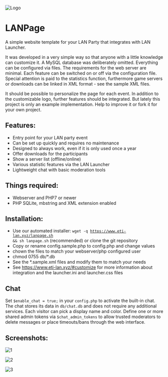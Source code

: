 ![Logo](https://github.com/eti-lan/LANPage/blob/master/assets/lan_page.png?raw=true) 
# LANPage
A simple website template for your LAN Party that integrates with LAN Launcher.

It was developed in a very simple way so that anyone with a little knowledge can customize it. A MySQL database was deliberately omitted. Everything can be configured via files. The requirements for the web server are minimal. Each feature can be switched on or off via the configuration file. Special attention is paid to the statistics function, furthermore game servers or downloads can be linked in XML format - see the sample XML files.

It should be possible to personalize the page for each event. In addition to the customizable logo, further features should be integrated. But lately this project is only an example implementation. Help to improve it or fork it for your own project.

## Features:
* Entry point for your LAN party event
* Can be set up quickly and requires no maintenance
* Designed to always work, even if it is only used once a year
* Offer downloads for the participants
* Show a server list (offline/online)
* Various statistic features via the LAN Launcher
* Lightweight chat with basic moderation tools

## Things required:
* Webserver and PHP7 or newer
* PHP SQLite, mbstring and XML extension enabled

## Installation:
- Use our automated installer:
  <code>wget -q https://www.eti-lan.xyz/lanpage.sh && sh lanpage.sh</code> (recommended) or clone the git repository
- Copy or rename config.sample.php to config.php and change values
- chown the files to match your webserver/php configured user
- chmod 0755 db/*.db
- See the *.sample.xml files and modify them to match your needs
- See https://www.eti-lan.xyz/#customize for more information about integration and the launcher.ini and launcher.css files

## Chat

Set `$enable_chat = true;` in your `config.php` to activate the built-in chat. The chat stores its data in `db/chat.db` and does
not require any additional services. Each visitor can pick a display name and color. Define one or more shared admin tokens via
`$chat_admin_tokens` to allow trusted moderators to delete messages or place timeouts/bans through the web interface.

## Screenshots:

![1](https://raw.githubusercontent.com/eti-lan/LANPage/master/_screenshots/1.png) 

![2](https://raw.githubusercontent.com/eti-lan/LANPage/master/_screenshots/2.png) 

![3](https://raw.githubusercontent.com/eti-lan/LANPage/master/_screenshots/3.png) 